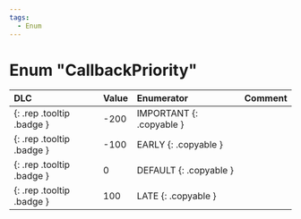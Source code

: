 ```yaml
---
tags:
  - Enum
---
```

# Enum "CallbackPriority"

|DLC|Value|Enumerator|Comment|
|:--|:--|:--|:--|
|[ ](#){: .rep .tooltip .badge }|-200 |IMPORTANT {: .copyable } | |
|[ ](#){: .rep .tooltip .badge }|-100 |EARLY {: .copyable } | |
|[ ](#){: .rep .tooltip .badge }|0 |DEFAULT {: .copyable } | |
|[ ](#){: .rep .tooltip .badge }|100 |LATE {: .copyable } | |
